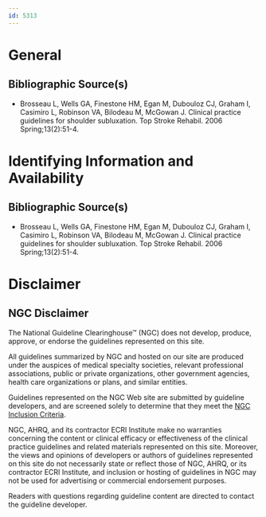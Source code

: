 ```yaml
---
id: 5313
---
```


# General

## Bibliographic Source(s)

- Brosseau L, Wells GA, Finestone HM, Egan M, Dubouloz CJ, Graham I, Casimiro L, Robinson VA, Bilodeau M, McGowan J. Clinical practice guidelines for shoulder subluxation. Top Stroke Rehabil. 2006 Spring;13(2):51-4.

# Identifying Information and Availability

## Bibliographic Source(s)

- Brosseau L, Wells GA, Finestone HM, Egan M, Dubouloz CJ, Graham I, Casimiro L, Robinson VA, Bilodeau M, McGowan J. Clinical practice guidelines for shoulder subluxation. Top Stroke Rehabil. 2006 Spring;13(2):51-4.

# Disclaimer

## NGC Disclaimer

The National Guideline Clearinghouse™ (NGC) does not develop, produce, approve, or endorse the guidelines represented on this site.

All guidelines summarized by NGC and hosted on our site are produced under the auspices of medical specialty societies, relevant professional associations, public or private organizations, other government agencies, health care organizations or plans, and similar entities.

Guidelines represented on the NGC Web site are submitted by guideline developers, and are screened solely to determine that they meet the [NGC Inclusion Criteria](/help-and-about/summaries/inclusion-criteria).

NGC, AHRQ, and its contractor ECRI Institute make no warranties concerning the content or clinical efficacy or effectiveness of the clinical practice guidelines and related materials represented on this site. Moreover, the views and opinions of developers or authors of guidelines represented on this site do not necessarily state or reflect those of NGC, AHRQ, or its contractor ECRI Institute, and inclusion or hosting of guidelines in NGC may not be used for advertising or commercial endorsement purposes.

Readers with questions regarding guideline content are directed to contact the guideline developer.

